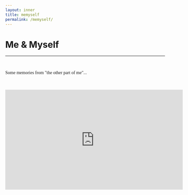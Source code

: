 ```yaml
---
layout: inner
title: memyself
permalink: /memyself/
---
```



# Me & Myself
---

<p>&nbsp;
</p>

<p style="font-size:14px;font-family: Times New Roman">
Some memories from "the other part of me"...
  </p>

<p>&nbsp;
</p>

<iframe width="560" height="315" src="https://www.youtube.com/embed/7lWfZq4yxqg" title="YouTube video player" frameborder="0" allow="accelerometer; autoplay; clipboard-write; encrypted-media; gyroscope; picture-in-picture" allowfullscreen></iframe>
